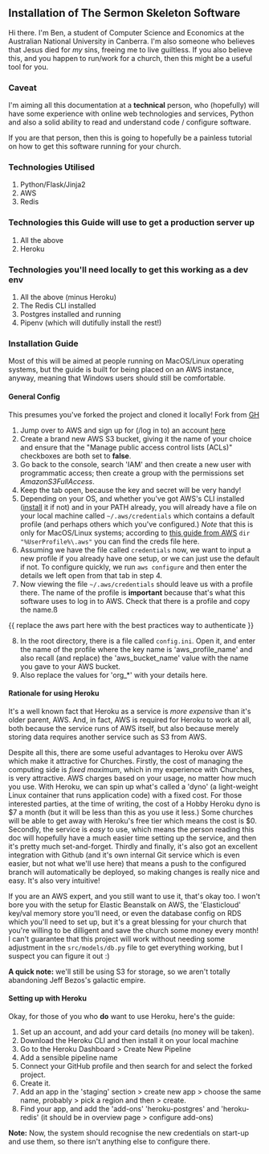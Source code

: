 ## Installation of The Sermon Skeleton Software

Hi there. I'm Ben, a student of Computer Science and Economics at the
Australian National University in Canberra. I'm also someone who believes
that Jesus died for *my* sins, freeing me to live guiltless. If you also
believe this, and you happen to run/work for a church, then this might
be a useful tool for you.

### Caveat
I'm aiming all this documentation at a **technical** person, who (hopefully)
will have some experience with online web technologies and services, Python
and also a solid ability to read and understand code / configure software.

If you are that person, then this is going to hopefully be a painless
tutorial on how to get this software running for your church.


### Technologies Utilised
1. Python/Flask/Jinja2
2. AWS
3. Redis

### Technologies this Guide will use to get a production server up
1. All the above
2. Heroku

### Technologies you'll need locally to get this working as a dev env
1. All the above (minus Heroku)
2. The Redis CLI installed
3. Postgres installed and running
4. Pipenv (which will dutifully install the rest!)

### Installation Guide
Most of this will be aimed at people running on MacOS/Linux operating systems,
but the guide is built for being placed on an AWS instance, anyway, meaning
that Windows users should still be comfortable.

#### General Config
This presumes you've forked the project and cloned it locally!
Fork from [GH](https://github.com/bcartwri96/sermon-skeleton)

1. Jump over to AWS and sign up for (/log in to) an account [here](https://portal.aws.amazon.com/billing/signup#/start)
2. Create a brand new AWS S3 bucket, giving it the name of your choice and
ensure that the "Manage public access control lists (ACLs)" checkboxes are
both set to **false**.
3. Go back to the console, search 'IAM' and then create a new user with programmatic
access; then create a group with the permissions set *AmazonS3FullAccess*.
4. Keep the tab open, because the key and secret will be very handy!
5. Depending on your OS, and whether you've got AWS's CLI installed ([install](https://docs.aws.amazon.com/cli/latest/userguide/cli-chap-install.html) it if
  not) and in your PATH already, you will already have a file on your local machine called
`~/.aws/credentials` which contains a default profile (and perhaps others which
  you've configured.) *Note* that this is only for MacOS/Linux systems; according
  to [this guide from AWS](https://docs.aws.amazon.com/cli/latest/userguide/cli-configure-files.html)
  `dir "%UserProfile%\.aws"` you can find the creds file here.
6. Assuming we have the file called `credentials` now, we want to input a new
profile if you already have one setup, or we can just use the default if not.
To configure quickly, we run `aws configure` and then enter the details we left
open from that tab in step 4.
7. Now viewing the file `~/.aws/credentials` should leave us with a profile
there. The name of the profile is **important** because that's what this software
uses to log in to AWS. Check that there is a profile and copy the name.ß

{{ replace the aws part here with the best practices way to authenticate }}

8. In the root directory, there is a file called `config.ini`. Open it, and
enter the name of the profile where the key name is 'aws_profile_name' and also
recall (and replace) the 'aws_bucket_name' value with the name you gave to your
AWS bucket.
9. Also replace the values for 'org_*' with your details here.


#### Rationale for using Heroku
It's a well known fact that Heroku as a service is *more expensive* than it's
older parent, AWS. And, in fact, AWS is required for Heroku to work at all, both
because the service runs of AWS itself, but also because merely storing data
requires another service such as S3 from AWS.

Despite all this, there are some useful advantages to Heroku over AWS which make
it attractive for Churches. Firstly, the cost of managing the computing side is
*fixed maximum*, which in my experience with Churches, is very attractive. AWS
charges based on your usage, no matter how much you use. With Heroku, we can spin
up what's called a 'dyno' (a light-weight Linux container that runs application
code) with a fixed cost. For those interested parties, at the time of writing,
the cost of a Hobby Heroku dyno is $7 a month (but it will be less than this as
you use it less.) Some churches will be able to get away with Heroku's free tier
which means the cost is $0. Secondly, the service is *easy* to use, which means
the person reading this doc will hopefully have a much easier time setting up
the service, and then it's pretty much set-and-forget. Thirdly and finally, it's
also got an excellent integration with Github (and it's own internal Git service
which is even easier, but not what we'll use here) that means a push to the configured
branch will automatically be deployed, so making changes is really nice and easy.
It's also very intuitive!

If you are an AWS expert, and you still want to use it, that's okay too. I won't
bore you with the setup for Elastic Beanstalk on AWS, the 'Elasticloud' key/val
memory store you'll need, or even the database config on RDS which you'll need
to set up, but it's a great blessing for your church that you're willing to be
dilligent and save the church some money every month! I can't guarantee that this
project will work without needing some adjustment in the `src/models/db.py` file
to get everything working, but I suspect you can figure it out :)

**A quick note:** we'll still be using S3 for storage, so we aren't totally
abandoning Jeff Bezos's galactic empire.

#### Setting up with Heroku
Okay, for those of you who **do** want to use Heroku, here's the guide:

1. Set up an account, and add your card details (no money will be taken).
2. Download the Heroku CLI and then install it on your local machine
3. Go to the Heroku Dashboard > Create New Pipeline
4. Add a sensible pipeline name
5. Connect your GitHub profile and then search for and select the forked
project.
6. Create it.
7. Add an app in the 'staging' section > create new app > choose the same name,
probably > pick a region and then > create.
8. Find your app, and add the 'add-ons' 'heroku-postgres' and 'heroku-redis'
(it should be in overview page > configure add-ons)

**Note:** Now, the system should recognise the new credentials on start-up and use them,
so there isn't anything else to configure there.
